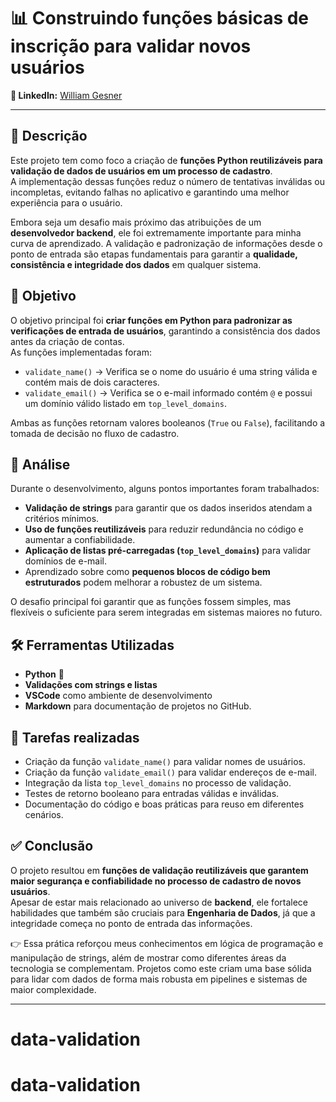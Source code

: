 # 📊 Construindo funções básicas de inscrição para validar novos usuários  

**👤 LinkedIn:** [William Gesner](https://www.linkedin.com/in/william-gesner/)  

---
## 📝 Descrição  
Este projeto tem como foco a criação de **funções Python reutilizáveis para validação de dados de usuários em um processo de cadastro**.  
A implementação dessas funções reduz o número de tentativas inválidas ou incompletas, evitando falhas no aplicativo e garantindo uma melhor experiência para o usuário.  

Embora seja um desafio mais próximo das atribuições de um **desenvolvedor backend**, ele foi extremamente importante para minha curva de aprendizado. A validação e padronização de informações desde o ponto de entrada são etapas fundamentais para garantir a **qualidade, consistência e integridade dos dados** em qualquer sistema.  

## 🎯 Objetivo  
O objetivo principal foi **criar funções em Python para padronizar as verificações de entrada de usuários**, garantindo a consistência dos dados antes da criação de contas.  
As funções implementadas foram:  
- `validate_name()` → Verifica se o nome do usuário é uma string válida e contém mais de dois caracteres.  
- `validate_email()` → Verifica se o e-mail informado contém `@` e possui um domínio válido listado em `top_level_domains`.  

Ambas as funções retornam valores booleanos (`True` ou `False`), facilitando a tomada de decisão no fluxo de cadastro.

## 🔎 Análise  
Durante o desenvolvimento, alguns pontos importantes foram trabalhados:  
- **Validação de strings** para garantir que os dados inseridos atendam a critérios mínimos.  
- **Uso de funções reutilizáveis** para reduzir redundância no código e aumentar a confiabilidade.  
- **Aplicação de listas pré-carregadas (`top_level_domains`)** para validar domínios de e-mail.  
- Aprendizado sobre como **pequenos blocos de código bem estruturados** podem melhorar a robustez de um sistema.  

O desafio principal foi garantir que as funções fossem simples, mas flexíveis o suficiente para serem integradas em sistemas maiores no futuro.

## 🛠️ Ferramentas Utilizadas  
- **Python** 🐍  
- **Validações com strings e listas**  
- **VSCode** como ambiente de desenvolvimento  
- **Markdown** para documentação de projetos no GitHub.  

## 🧩 Tarefas realizadas  
- Criação da função `validate_name()` para validar nomes de usuários.  
- Criação da função `validate_email()` para validar endereços de e-mail.  
- Integração da lista `top_level_domains` no processo de validação.  
- Testes de retorno booleano para entradas válidas e inválidas.  
- Documentação do código e boas práticas para reuso em diferentes cenários.  

## ✅ Conclusão  
O projeto resultou em **funções de validação reutilizáveis que garantem maior segurança e confiabilidade no processo de cadastro de novos usuários**.  
Apesar de estar mais relacionado ao universo de **backend**, ele fortalece habilidades que também são cruciais para **Engenharia de Dados**, já que a integridade começa no ponto de entrada das informações.  

👉 Essa prática reforçou meus conhecimentos em lógica de programação e manipulação de strings, além de mostrar como diferentes áreas da tecnologia se complementam. Projetos como este criam uma base sólida para lidar com dados de forma mais robusta em pipelines e sistemas de maior complexidade.  

---
# data-validation
# data-validation
